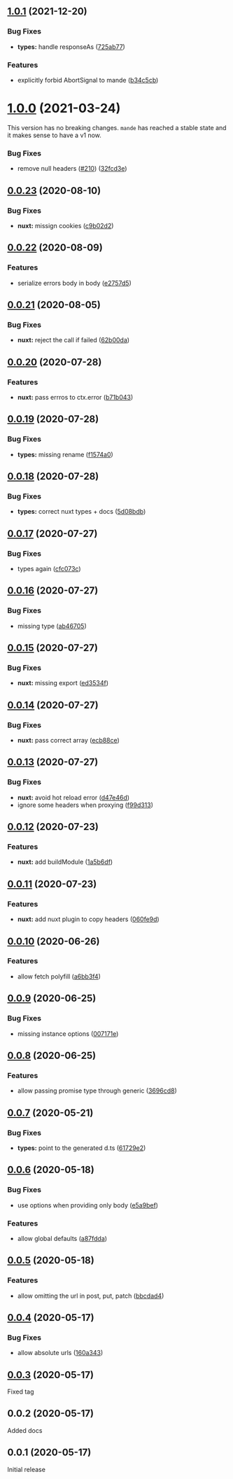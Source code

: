 ## [1.0.1](https://github.com/posva/mande/compare/v1.0.0...v1.0.1) (2021-12-20)

### Bug Fixes

- **types:** handle responseAs ([725ab77](https://github.com/posva/mande/commit/725ab770546b43720133f27a202c089c393742d0))

### Features

- explicitly forbid AbortSignal to mande ([b34c5cb](https://github.com/posva/mande/commit/b34c5cb36ed83ff2c16fab1d4d7a53b1cc2a9607))

# [1.0.0](https://github.com/posva/mande/compare/v0.0.23...v1.0.0) (2021-03-24)

This version has no breaking changes. `mande` has reached a stable state and it makes sense to have a v1 now.

### Bug Fixes

- remove null headers ([#210](https://github.com/posva/mande/issues/210)) ([32fcd3e](https://github.com/posva/mande/commit/32fcd3ec83f6bd07c68e0b25ef5c222dc08b258d))

## [0.0.23](https://github.com/posva/mande/compare/v0.0.22...v0.0.23) (2020-08-10)

### Bug Fixes

- **nuxt:** missign cookies ([c9b02d2](https://github.com/posva/mande/commit/c9b02d25ce4511e1611b4f38972038c144c2428e))

## [0.0.22](https://github.com/posva/mande/compare/v0.0.21...v0.0.22) (2020-08-09)

### Features

- serialize errors body in body ([e2757d5](https://github.com/posva/mande/commit/e2757d581d5a8821bc0842d462a7832341b93f71))

## [0.0.21](https://github.com/posva/mande/compare/v0.0.20...v0.0.21) (2020-08-05)

### Bug Fixes

- **nuxt:** reject the call if failed ([62b00da](https://github.com/posva/mande/commit/62b00da12b49d3986ffb217ad5bcf9ef17f0f6da))

## [0.0.20](https://github.com/posva/mande/compare/v0.0.19...v0.0.20) (2020-07-28)

### Features

- **nuxt:** pass errros to ctx.error ([b71b043](https://github.com/posva/mande/commit/b71b043a526d7d1719d072f4f60e86d632b46082))

## [0.0.19](https://github.com/posva/mande/compare/v0.0.18...v0.0.19) (2020-07-28)

### Bug Fixes

- **types:** missing rename ([f1574a0](https://github.com/posva/mande/commit/f1574a067a8e890b5e4c7a4a676205ff8f0ec7a8))

## [0.0.18](https://github.com/posva/mande/compare/v0.0.17...v0.0.18) (2020-07-28)

### Bug Fixes

- **types:** correct nuxt types + docs ([5d08bdb](https://github.com/posva/mande/commit/5d08bdb61c6199daa6d75caf9a0332cf9bc7ff9a))

## [0.0.17](https://github.com/posva/mande/compare/v0.0.16...v0.0.17) (2020-07-27)

### Bug Fixes

- types again ([cfc073c](https://github.com/posva/mande/commit/cfc073c02dc461c4263ba59ce6c3200f56bf64e3))

## [0.0.16](https://github.com/posva/mande/compare/v0.0.15...v0.0.16) (2020-07-27)

### Bug Fixes

- missing type ([ab46705](https://github.com/posva/mande/commit/ab46705bd2d83a3085f9b64b35ecb99c283e068c))

## [0.0.15](https://github.com/posva/mande/compare/v0.0.14...v0.0.15) (2020-07-27)

### Bug Fixes

- **nuxt:** missing export ([ed3534f](https://github.com/posva/mande/commit/ed3534fccc5ee3a5cf41fc2c219f9b5efcda0939))

## [0.0.14](https://github.com/posva/mande/compare/v0.0.13...v0.0.14) (2020-07-27)

### Bug Fixes

- **nuxt:** pass correct array ([ecb88ce](https://github.com/posva/mande/commit/ecb88ce8aebb18cde2c9c3b23257f1480297157c))

## [0.0.13](https://github.com/posva/mande/compare/v0.0.12...v0.0.13) (2020-07-27)

### Bug Fixes

- **nuxt:** avoid hot reload error ([d47e46d](https://github.com/posva/mande/commit/d47e46d6a8817c075be9398d0102aa9d886af29e))
- ignore some headers when proxying ([f99d313](https://github.com/posva/mande/commit/f99d313c61e360ea5e6a5f19ce4d198e1fd4875a))

## [0.0.12](https://github.com/posva/mande/compare/v0.0.11...v0.0.12) (2020-07-23)

### Features

- **nuxt:** add buildModule ([1a5b6df](https://github.com/posva/mande/commit/1a5b6df7872f3c504a6948158b21cceed5dd3da6))

## [0.0.11](https://github.com/posva/mande/compare/v0.0.10...v0.0.11) (2020-07-23)

### Features

- **nuxt:** add nuxt plugin to copy headers ([060fe9d](https://github.com/posva/mande/commit/060fe9da2e93be8b3db3a6399bdeb4c3f03876b2))

## [0.0.10](https://github.com/posva/mande/compare/v0.0.9...v0.0.10) (2020-06-26)

### Features

- allow fetch polyfill ([a6bb3f4](https://github.com/posva/mande/commit/a6bb3f4859bb7629382b88091a32bb29fa15f695))

## [0.0.9](https://github.com/posva/mande/compare/v0.0.8...v0.0.9) (2020-06-25)

### Bug Fixes

- missing instance options ([007171e](https://github.com/posva/mande/commit/007171ef3cf9f1fb0741d0c2d573ca1532b883b6))

## [0.0.8](https://github.com/posva/mande/compare/v0.0.7...v0.0.8) (2020-06-25)

### Features

- allow passing promise type through generic ([3696cd8](https://github.com/posva/mande/commit/3696cd80b5ed1f17a4acf9fa36fad85fd6332e95))

## [0.0.7](https://github.com/posva/mande/compare/v0.0.6...v0.0.7) (2020-05-21)

### Bug Fixes

- **types:** point to the generated d.ts ([61729e2](https://github.com/posva/mande/commit/61729e209168c1ae3de034f134b292d4f5cbbca2))

## [0.0.6](https://github.com/posva/mande/compare/v0.0.5...v0.0.6) (2020-05-18)

### Bug Fixes

- use options when providing only body ([e5a9bef](https://github.com/posva/mande/commit/e5a9bef007439d42d6d6a2a7ddeffb18dd8bc34b))

### Features

- allow global defaults ([a87fdda](https://github.com/posva/mande/commit/a87fddaa1c2aea4ae05ca39bbe911d80f19cecb5))

## [0.0.5](https://github.com/posva/mande/compare/v0.0.4...v0.0.5) (2020-05-18)

### Features

- allow omitting the url in post, put, patch ([bbcdad4](https://github.com/posva/mande/commit/bbcdad4b6d99725e7ee5fe81dfcda85389950841))

## [0.0.4](https://github.com/posva/mande/compare/v0.0.3...v0.0.4) (2020-05-17)

### Bug Fixes

- allow absolute urls ([160a343](https://github.com/posva/mande/commit/160a3439cd6dcdb246f8d136f87bf52aac527f78))

## [0.0.3](https://github.com/posva/mande/compare/v0.0.2...v0.0.3) (2020-05-17)

Fixed tag

## 0.0.2 (2020-05-17)

Added docs

## 0.0.1 (2020-05-17)

Initial release
